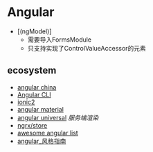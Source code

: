 # Angular

+ [(ngModel)]
    - 需要导入FormsModule
    - 只支持实现了ControlValueAccessor的元素

## ecosystem
+ [angular china](https://angular.cn/guide/quickstart)
+ [Angular CLI](https://cli.angular.io/)
+ [ionic2](http://ionic.io/2)
+ [angular material](https://material.angular.io/)
+ [angular universal](https://github.com/angular/universal) *服务端渲染*
+ [ngrx/store](https://github.com/ngrx/store)
+ [awesome angular list](https://github.com/AngularClass/awesome-angular)
+ [angular_风格指南](https://angular.cn/guide/styleguide)